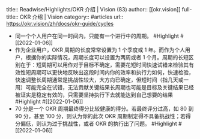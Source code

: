 title:: Readwise/Highlights/OKR 介绍 | Vision (83)
author:: [[okr.vision]]
full-title:: OKR 介绍 | Vision
category:: #articles
url:: https://okr.vision/zh/docs/okr-guide/cycles

- 同一个个人用户在同一时间内，只能有一个进行中的周期。 #Highlight #[[2022-01-06]]
- 作为企业用户，OKR 周期的长度常常设置为 1 个季度或 1 年。而作为个人用户，根据你的实际情况，周期长度可以设置为两周或者 1 个月。周期的长短区别在于：短周期可以用作对于目标不确定，需要花短时间快速试错来检验其有效性短周期可以更快地反映出这段时间内你的效率和执行力如何，快速检验，快速调整长周期通常是挑战性较大，大方向已确定，但短时间（指几天或一周）可能完全在试错，无法贡献关键结果长周期也可能是目标及关键结果已经被证实是稳定有效的，只需要坚持执行下去就能达到自己想要的结果 #Highlight #[[2022-01-06]]
- 70 分是一个 OKR 周期最终得分比较健康的得分。若最终评分过高，如 80 到 90 分，甚至 100 分，则认为你的此次 OKR 周期制定得不具备挑战性；若得分偏低，则认为过于挑战性，或者 OKR 的执行出了问题。 #Highlight #[[2022-01-06]]